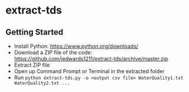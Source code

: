 # extract-tds

## Getting Started

* Install Python: https://www.python.org/downloads/
* Download a ZIP file of the code: https://github.com/jedwards1211/extract-tds/archive/master.zip
* Extract ZIP file
* Open up Command Prompt or Terminal in the extracted folder
* Run `python extract-tds.py -o <output csv file> WaterQuality1.txt WaterQuality2.txt ...`
